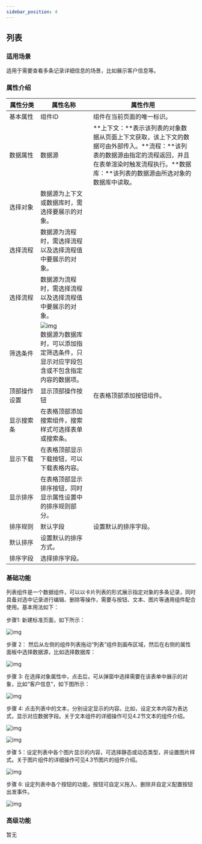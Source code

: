 ```yaml
---
sidebar_position: 4
---
```


## **列表**

### **适用场景**

适用于需要查看多条记录详细信息的场景，比如展示客户信息等。

### **属性介绍**

| 属性分类     | 属性名称                                                     | 属性作用                                                     |
| ------------ | ------------------------------------------------------------ | ------------------------------------------------------------ |
| 基本属性 <img width="300em"/>   | 组件ID                                                       | 组件在当前页面的唯一标识。                                   |
| 数据属性     | 数据源                                                       | **上下文：**表示该列表的对象数据从页面上下文获取，该上下文的数据可由外部传入。**流程：**该列表的数据源由指定的流程返回，并且在表单渲染时触发流程执行。**数据库：**该列表的数据源由所选对象的数据库中读取。 |
| 选择对象     | 数据源为上下文或数据库时，需选择要展示的对象。               |                                                              |
| 选择流程     | 数据源为流程时，需选择流程以及选择流程值中要展示的对象。     |                                                              |
| 选择流程     | 数据源为流程时，需选择流程以及选择流程值中要展示的对象。     |                                                              |
| 筛选条件     | ![img](https://main.qcloudimg.com/raw/9e7ce56b8ef61809e601e5e8a4ed6f28.png)<br/>数据源为数据库时，可以添加指定筛选条件，只显示对应字段包含或不包含指定内容的数据项。 |                                                              |
| 顶部操作设置 | 显示顶部操作按钮                                             | 在表格顶部添加按钮组件。                                     |
| 显示搜索条   | 在表格顶部添加搜索组件，搜索样式可选择表单或搜索条。         |                                                              |
| 显示下载     | 在表格顶部显示下载按钮，可以下载表格内容。                   |                                                              |
| 显示排序     | 在表格顶部显示排序按钮，同时显示属性设置中的排序规则部分。   |                                                              |
| 排序规则     | 默认字段                                                     | 设置默认的排序字段。                                         |
| 默认排序     | 设置默认的排序方式。                                         |                                                              |
| 排序字段     | 选择排序字段。                                               |                                                              |



### **基础功能**

列表组件是一个数据组件，可以以卡片列表的形式展示指定对象的多条记录，同时具备对选中记录进行编辑、删除等操作，需要与按钮、文本、图片等通用组件配合使用。基本用法如下：

步骤1: 新建标准页面，如下所示：

![img](https://main.qcloudimg.com/raw/a4c80209723c83dc47cb7496ad75384b.png)

步骤 2： 然后从左侧的组件列表拖动“列表”组件到画布区域，然后在右侧的属性面板中选择数据源，比如选择数据库：

![img](https://main.qcloudimg.com/raw/2f4ff85a7fee94b9e9b528aa6b203233.png)

步骤 3: 在选择对象属性中，点击后，可从弹窗中选择需要在该表单中展示的对象，比如“客户信息”，如下图所示：

![img](https://main.qcloudimg.com/raw/eda20c14ba9a8e576377d4fda2dddb56.png)

步骤 4: 点击列表中的文本，分别设定显示的内容。比如，设定文本内容为表达式，显示对应数据字段。关于文本组件的详细操作可见4.2节文本的组件介绍。

![img](https://main.qcloudimg.com/raw/2fec899a77fbf5764905141c43012b53.png)

![img](https://main.qcloudimg.com/raw/9ba2293e85ff5b0379b0ab7437790fef.png)

步骤 5：设定列表中各个图片显示的内容，可选择静态或动态类型，并设置图片样式。关于图片组件的详细操作可见4.3节图片的组件介绍。

![img](https://main.qcloudimg.com/raw/124d47a79d05815515386d8496aef8d6.png)

步骤 6: 设定列表中各个按钮的功能，按钮可自定义拖入、删除并自定义配置按钮出发事件。

![img](https://main.qcloudimg.com/raw/aaccf091371baf925b79ae4257bc494c.png)

### **高级功能**

暂无